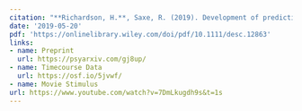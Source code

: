 ```yaml
---
citation: "**Richardson, H.**, Saxe, R. (2019). Development of predictive responses in theory of mind brain regions. <i>Developmental Science, 23</i>(1), e12863."
date: '2019-05-20'
pdf: 'https://onlinelibrary.wiley.com/doi/pdf/10.1111/desc.12863'
links:
- name: Preprint
  url: https://psyarxiv.com/gj8up/
- name: Timecourse Data
  url: https://osf.io/5jvwf/
- name: Movie Stimulus
url: https://www.youtube.com/watch?v=7DmLkugdh9s&t=1s
---
```


